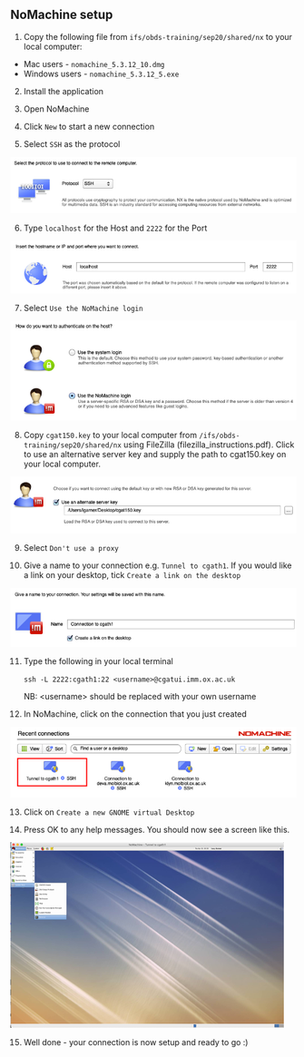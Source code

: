 ## NoMachine setup

1. Copy the following file from `ifs/obds-training/sep20/shared/nx` to your local
computer:
* Mac users - `nomachine_5.3.12_10.dmg`
* Windows users - `nomachine_5.3.12_5.exe`

2. Install the application

3. Open NoMachine

4. Click `New` to start a new connection

5. Select `SSH` as the protocol

![SSH protocol](img/nomachine_ssh.png)

6. Type `localhost` for the Host and `2222` for the Port

![Host](img/nomachine_localhost.png)

7. Select `Use the NoMachine login`

![Login](img/nomachine_login.png)

8. Copy `cgat150.key` to your local computer from `/ifs/obds-training/sep20/shared/nx` using FileZilla (filezilla_instructions.pdf). Click to use an alternative server key and supply the path to cgat150.key on your local computer.

![Key](img/nomachine_cgat150.png)

9. Select `Don't use a proxy`

10. Give a name to your connection e.g. `Tunnel to cgath1`. If you would like a link on your desktop, tick `Create a link on the desktop`

![Name](img/nomachine_connectionname.png)

11. Type the following in your local terminal

    `ssh -L 2222:cgath1:22 <username>@cgatui.imm.ox.ac.uk`

    NB: \<username> should be replaced with your own username

12. In NoMachine, click on the connection that you just created

![Connection](img/nomachine_connectionicon.png)

13. Click on `Create a new GNOME virtual Desktop`

14. Press OK to any help messages. You should now see a screen like this.

![NoMachine Desktop](img/nomachine_desktop.png)

15. Well done - your connection is now setup and ready to go :)
